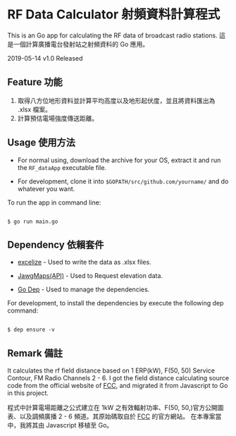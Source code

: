 # RF Data Calculator 射頻資料計算程式

This is an Go app for calculating the RF data of broadcast radio stations.
這是一個計算廣播電台發射站之射頻資料的 Go 應用。

2019-05-14
v1.0 Released

## Feature 功能

1. 取得八方位地形資料並計算平均高度以及地形起伏度，並且將資料匯出為 .xlsx 檔案。
2. 計算預估電場強度傳送距離。

## Usage 使用方法

- For normal using, download the archive for your OS, extract it and run the `RF_dataApp` executable file.

- For development, clone it into `$GOPATH/src/github.com/yourname/` and do whatever you want.

To run the app in command line:

```shell

$ go run main.go

```

## Dependency 依賴套件

- [excelize](https://github.com/360EntSecGroup-Skylar/excelize) - Used to write the data as .xlsx files.

- [JawgMaps(API)](https://www.jawg.io/docs/apidocs/elevation/#examples) - Used to Request elevation data.

- [Go Dep](https://github.com/golang/dep) - Used to manage the dependencies.

For development, to install the dependencies by execute the following dep command:

```shell

$ dep ensure -v

```

## Remark 備註

It calculates the rf field distance based on 1 ERP(kW), F(50, 50) Service Contour, FM Radio Channels 2 - 6.
I got the field distance calculating source code from the official website of [FCC](https://www.fcc.gov/media/radio/fm-and-tv-propagation-curves), and migrated it from Javascript to Go in this project.

程式中計算電場距離之公式建立在 1kW 之有效輻射功率、F(50, 50,)官方公開圖表、以及調頻廣播 2 - 6 頻道。其原始碼取自於 [FCC](https://www.fcc.gov/media/radio/fm-and-tv-propagation-curves) 的官方網站。
在本專案當中，我將其由 Javascript 移植至 Go。
